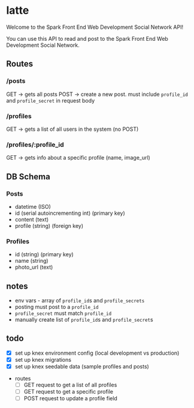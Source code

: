 # latte

Welcome to the Spark Front End Web Development Social Network API!

You can use this API to read and post to the Spark Front End Web Development Social Network.

## Routes

### /posts

GET -> gets all posts
POST -> create a new post. must include `profile_id` and `profile_secret` in request body

### /profiles

GET -> gets a list of all users in the system
(no POST)

### /profiles/:profile_id

GET -> gets info about a specific profile (name, image_url)

## DB Schema

### Posts

-   datetime (ISO)
-   id (serial autoincrementing int) (primary key)
-   content (text)
-   profile (string) (foreign key)

### Profiles

-   id (string) (primary key)
-   name (string)
-   photo_url (text)

## notes

-   env vars - array of `profile_id`s and `profile_secrets`
-   posting must post to a `profile_id`
-   `profile_secret` must match `profile_id`
-   manually create list of `profile_id`s and `profile_secret`s

## todo

-   [x] set up knex environment config (local development vs production)
-   [x] set up knex migrations
-   [x] set up knex seedable data (sample profiles and posts)
-   routes
    -   [ ] GET request to get a list of all profiles
    -   [ ] GET request to get a specific profile
    -   [ ] POST request to update a profile field
